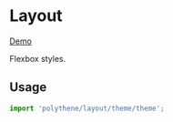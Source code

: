 # Layout

<a class="btn-demo" href="http://arthurclemens.github.io/Polythene-examples/index.html#/layout">Demo</a>

Flexbox styles.

## Usage

~~~javascript
import 'polythene/layout/theme/theme';
~~~
